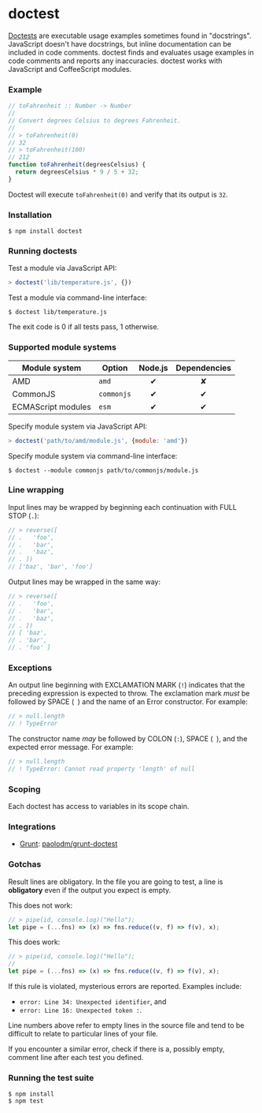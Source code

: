 # doctest

[Doctests][1] are executable usage examples sometimes found in "docstrings".
JavaScript doesn't have docstrings, but inline documentation can be included
in code comments. doctest finds and evaluates usage examples in code comments
and reports any inaccuracies. doctest works with JavaScript and CoffeeScript
modules.

### Example

```javascript
// toFahrenheit :: Number -> Number
//
// Convert degrees Celsius to degrees Fahrenheit.
//
// > toFahrenheit(0)
// 32
// > toFahrenheit(100)
// 212
function toFahrenheit(degreesCelsius) {
  return degreesCelsius * 9 / 5 + 32;
}
```

Doctest will execute `toFahrenheit(0)` and verify that its output is `32`.

### Installation

```console
$ npm install doctest
```

### Running doctests

Test a module via JavaScript API:

```javascript
> doctest('lib/temperature.js', {})
```

Test a module via command-line interface:

```console
$ doctest lib/temperature.js
```

The exit code is 0 if all tests pass, 1 otherwise.

### Supported module systems

| Module system         | Option        | Node.js       | Dependencies  |
| --------------------- | ------------- |:-------------:|:-------------:|
| AMD                   | `amd`         |       ✔︎       |       ✘       |
| CommonJS              | `commonjs`    |       ✔︎       |       ✔︎       |
| ECMAScript modules    | `esm`         |       ✔︎       |       ✔︎       |

Specify module system via JavaScript API:

```javascript
> doctest('path/to/amd/module.js', {module: 'amd'})
```

Specify module system via command-line interface:

```console
$ doctest --module commonjs path/to/commonjs/module.js
```

### Line wrapping

Input lines may be wrapped by beginning each continuation with FULL STOP (`.`):

```javascript
// > reverse([
// .   'foo',
// .   'bar',
// .   'baz',
// . ])
// ['baz', 'bar', 'foo']
```

Output lines may be wrapped in the same way:

```javascript
// > reverse([
// .   'foo',
// .   'bar',
// .   'baz',
// . ])
// [ 'baz',
// . 'bar',
// . 'foo' ]
```

### Exceptions

An output line beginning with EXCLAMATION MARK (`!`) indicates that the
preceding expression is expected to throw. The exclamation mark *must* be
followed by SPACE (<code> </code>) and the name of an Error constructor.
For example:

```javascript
// > null.length
// ! TypeError
```

The constructor name *may* be followed by COLON (`:`), SPACE (<code> </code>),
and the expected error message. For example:

```javascript
// > null.length
// ! TypeError: Cannot read property 'length' of null
```

### Scoping

Each doctest has access to variables in its scope chain.

### Integrations

  - [Grunt](http://gruntjs.com/):
      [paolodm/grunt-doctest](https://github.com/paolodm/grunt-doctest)

### Gotchas

Result lines are obligatory. In the file you are going to test, a line is
**obligatory** even if the output you expect is empty.

This does not work:

```javascript
// > pipe(id, console.log)("Hello");
let pipe = (...fns) => (x) => fns.reduce((v, f) => f(v), x);
```

This does work:

```javascript
// > pipe(id, console.log)("Hello");
//
let pipe = (...fns) => (x) => fns.reduce((v, f) => f(v), x);
```

If this rule is violated, mysterious errors are reported. Examples include:

- `error: Line 34: Unexpected identifier`, and
- `error: Line 16: Unexpected token :`.

Line numbers above refer to empty lines in the source file and tend to be
difficult to relate to particular lines of your file.

If you encounter a similar error, check if there is a, possibly empty,
comment line after each test you defined.

### Running the test suite

```console
$ npm install
$ npm test
```


[1]: http://docs.python.org/library/doctest.html
